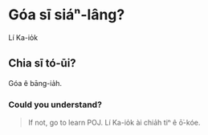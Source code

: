 # Góa sī siáⁿ-lâng?
Lí Ka-io̍k
## Chia sī tó-ūi?
Góa ê bāng-ia̍h.
### Could you understand?
>  If not, go to learn POJ.
Lí Ka-io̍k ài chia̍h tiⁿ ê ō͘-kóe.
